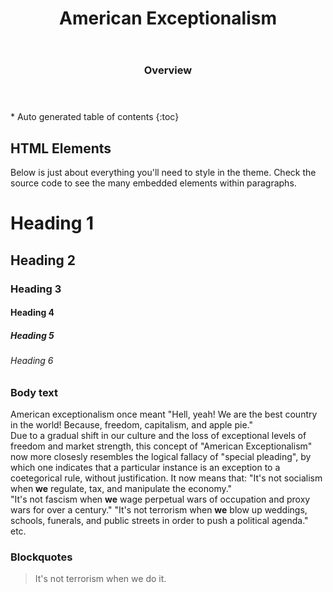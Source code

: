 ﻿---
layout: post
title: American Exceptionalism
excerpt: "It's not terrorism when we do it."
tags: [fallacy]
comments: true
image:
  feature: sample-image-5.jpg
  credit: WeGraphics
  creditlink: http://wegraphics.net/downloads/free-ultimate-blurred-background-pack/
---

<section id="table-of-contents" class="toc">
  <header>
    <h3>Overview</h3>
  </header>
<div id="drawer" markdown="1">
*  Auto generated table of contents
{:toc}
</div>
</section><!-- /#table-of-contents -->

## HTML Elements

Below is just about everything you'll need to style in the theme. Check the source code to see the many embedded elements within paragraphs.

# Heading 1

## Heading 2

### Heading 3

#### Heading 4

##### Heading 5

###### Heading 6

### Body text

American exceptionalism once meant "Hell, yeah! We are the best country in the world! Because, freedom, capitalism, and apple pie."  
Due to a gradual shift in our culture and the loss of exceptional levels of freedom and market strength,
this concept of "American Exceptionalism" now more closesly resembles the logical fallacy of "special pleading",
by which one indicates that a particular instance is an exception to a coetegorical rule, without justification.
It now means that:
"It's not socialism when **we** regulate, tax, and manipulate the economy."  
"It's not fascism when **we** wage perpetual wars of occupation and proxy wars for over a century."
"It's not terrorism when **we** blow up weddings, schools, funerals, and public streets in order to push a political agenda."
etc.

### Blockquotes

> It's not terrorism when we do it.